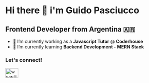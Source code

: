 # Hi there 👋 i'm **Guido Pasciucco**
## Frontend Developer from Argentina 🇦🇷

- 🔭 I’m currently working as a **Javascript Tutor** @ **Coderhouse**
- 🌱 I’m currently learning **Backend Development - MERN Stack**

<h3 align="left">Let's connect!</h3>
<p align="left">
<a href="www.linkedin.com/in/guido-pasciucco" target="blank">
  <img align="center" src="https://raw.githubusercontent.com/rahuldkjain/github-profile-readme-generator/master/src/images/icons/Social/linked-in-alt.svg"          alt="www.linkedin.com/in/guido-pasciucco" height="30" width="40" />
  </a>
</p>

<!--


**guido-pasciucco/guido-pasciucco** is a ✨ _special_ ✨ repository because its `README.md` (this file) appears on your GitHub profile.
- 👯 I’m looking to collaborate on ...
- 🤔 I’m looking for help with ...
- 💬 Ask me about ...
- 📫 How to reach me: ...
- 😄 Pronouns: ...
- ⚡ Fun fact: ...
-->
